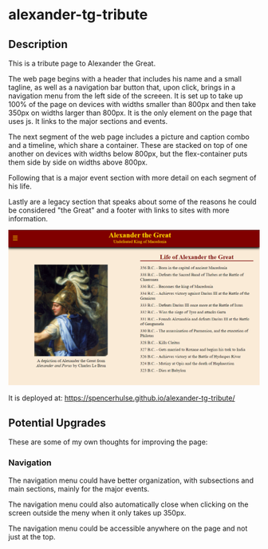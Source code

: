 # alexander-tg-tribute

## Description
This is a tribute page to Alexander the Great.

The web page begins with a header that includes his name and a small tagline, as well as a navigation bar button that, upon click, brings in a navigation menu from the left side of the screeen. It is set up to take up 100% of the page on devices with widths smaller than 800px and then take 350px on widths larger than 800px. It is the only element on the page that uses js. It links to the major sections and events.

The next segment of the web page includes a picture and caption combo and a timeline, which share a container. These are stacked on top of one another on devices with widths below 800px, but the flex-container puts them side by side on widths above 800px.

Following that is a major event section with more detail on each segment of his life.

Lastly are a legacy section that speaks about some of the reasons he could be considered "the Great" and a footer with links to sites with more information.

![alt text](./assets/images/site-screenshot.png)

It is deployed at: https://spencerhulse.github.io/alexander-tg-tribute/

## Potential Upgrades
These are some of my own thoughts for improving the page:

### Navigation
The navigation menu could have better organization, with subsections and main sections, mainly for the major events.

The navigation menu could also automatically close when clicking on the screen outside the meny when it only takes up 350px.

The navigation menu could be accessible anywhere on the page and not just at the top.